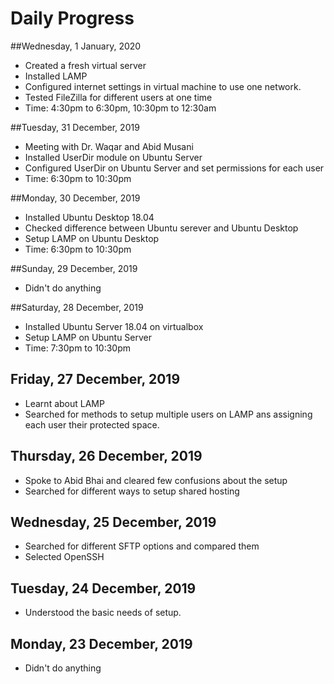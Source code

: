# Daily Progress

##Wednesday, 1 January, 2020
- Created a fresh virtual server
- Installed LAMP
- Configured internet settings in virtual machine to use one network.
- Tested FileZilla for different users at one time
- Time: 4:30pm to 6:30pm, 10:30pm to 12:30am

##Tuesday, 31 December, 2019
- Meeting with Dr. Waqar and Abid Musani
- Installed UserDir module on Ubuntu Server
- Configured UserDir on Ubuntu Server and set permissions for each user
- Time: 6:30pm to 10:30pm

##Monday, 30 December, 2019
- Installed Ubuntu Desktop 18.04
- Checked difference between Ubuntu serever and Ubuntu Desktop
- Setup LAMP on Ubuntu Desktop
- Time: 6:30pm to 10:30pm

##Sunday, 29 December, 2019
- Didn't do anything

##Saturday, 28 December, 2019
- Installed Ubuntu Server 18.04 on virtualbox 
- Setup LAMP on Ubuntu Server
- Time: 7:30pm to 10:30pm

## Friday, 27 December, 2019
- Learnt about LAMP
- Searched for methods to setup multiple users on LAMP ans assigning each user their protected space.

## Thursday, 26 December, 2019
- Spoke to Abid Bhai and cleared few confusions about the setup
- Searched for different ways to setup shared hosting

## Wednesday, 25 December, 2019
- Searched for different SFTP options and compared them
- Selected OpenSSH

## Tuesday, 24 December, 2019
- Understood the basic needs of setup.

## Monday, 23 December, 2019
- Didn't do anything

